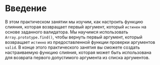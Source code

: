 # Введение

В этом практическом занятии мы изучим, как настроить функцию слияния, которая возвращает первый аргумент, который `истинен` на основе заданного валидатора. Мы научимся использовать `Array.prototype.find()`, чтобы вернуть первый аргумент, который возвращает `истинно` из предоставленной функции проверки аргументов `valid`. В конце этого практического занятия вы сможете создать настраиваемую функцию слияния, которая может быть использована для возврата первого допустимого аргумента из списка аргументов.
